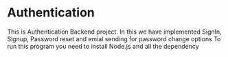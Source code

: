 # Authentication
This is Authentication Backend project. In this we have implemented SignIn, Signup, Password reset and emial sending for password change options
To run this program you need to install Node.js and all the dependency

